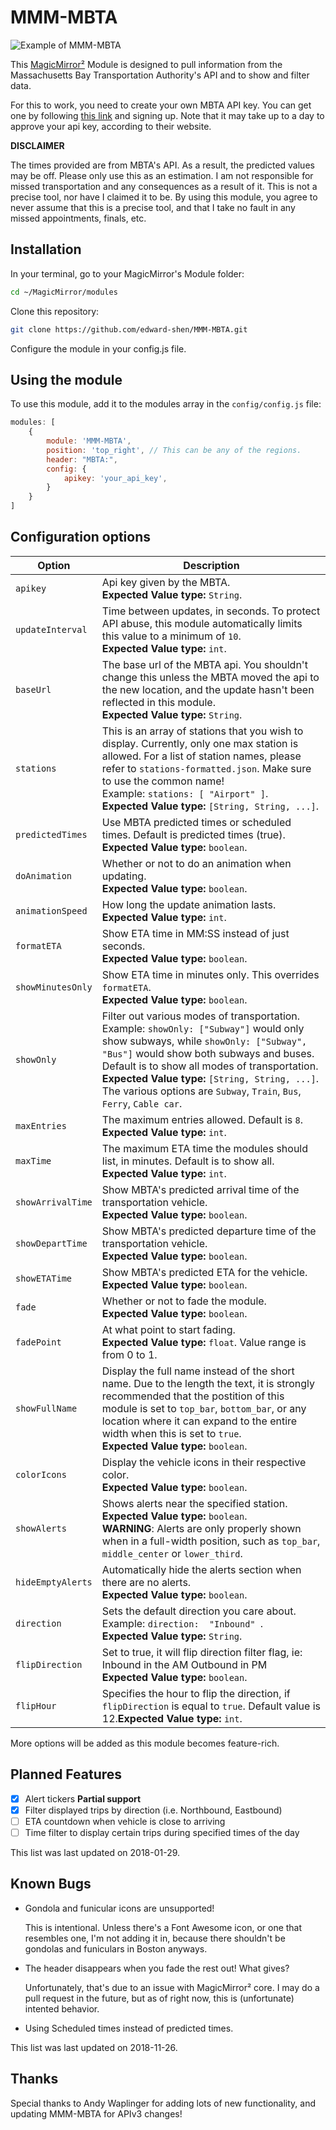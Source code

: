 
# MMM-MBTA

![Example of MMM-MBTA](./example_picture.png)

This [MagicMirror²][mm] Module is designed to pull information from the Massachusetts Bay Transportation Authority's API and to show and filter data.

For this to work, you need to create your own MBTA API key. You can get one by following [this link][mbta dev portal] and 
signing up. Note that it may take up to a day to approve your api key, according to their website.


**DISCLAIMER**

The times provided are from MBTA's API. As a result, the predicted values may be off. Please only use this as an estimation. I am not responsible for missed transportation and any consequences as a result of it. This is not a precise tool, nor have I claimed it to be. By using this module, you agree to never assume that this is a precise tool, and that I take no fault in any missed appointments, finals, etc.

## Installation

In your terminal, go to your MagicMirror's Module folder:

```bash
cd ~/MagicMirror/modules
```
Clone this repository:
```bash
git clone https://github.com/edward-shen/MMM-MBTA.git
```
Configure the module in your config.js file.

## Using the module

To use this module, add it to the modules array in the `config/config.js` file:
```js
modules: [
    {
        module: 'MMM-MBTA',
        position: 'top_right', // This can be any of the regions.
        header: "MBTA:",
        config: {
            apikey: 'your_api_key',
        }
    }
]
```

## Configuration options

Option|Description
------|-----------
`apikey`|Api key given by the MBTA.<br/>**Expected Value type:** `String`.
`updateInterval`|Time between updates, in seconds. To protect API abuse, this module automatically limits this value to a minimum of `10`.<br/>**Expected Value type:** `int`.
`baseUrl`|The base url of the MBTA api. You shouldn't change this unless the MBTA moved the api to the new location, and the update hasn't been reflected in this module.<br/>**Expected Value type:** `String`.
`stations`|This is an array of stations that you wish to display. Currently, only one max station is allowed. For a list of station names, please refer to `stations-formatted.json`. Make sure to use the common name!<br/>Example: `stations: [ "Airport" ]`.<br/>**Expected Value type:** `[String, String, ...]`.
`predictedTimes`|Use MBTA predicted times or scheduled times. Default is predicted times (true).<br/>**Expected Value type:** `boolean`.
`doAnimation`|Whether or not to do an animation when updating.<br/>**Expected Value type:** `boolean`.
`animationSpeed`|How long the update animation lasts. <br/>**Expected Value type:** `int`.
`formatETA`|Show ETA time in MM:SS instead of just seconds.<br/>**Expected Value type:** `boolean`.
`showMinutesOnly`|Show ETA time in minutes only. This overrides `formatETA`.<br/>**Expected Value type:** `boolean`.
`showOnly`|Filter out various modes of transportation. Example: `showOnly: ["Subway"]` would only show subways, while `showOnly: ["Subway", "Bus"]` would show both subways and buses. Default is to show all modes of transportation.<br/>**Expected Value type:** `[String, String, ...]`.<br/>The various options are `Subway`, `Train`, `Bus`, `Ferry`, `Cable car`.
`maxEntries`|The maximum entries allowed. Default is `8`.<br/>**Expected Value type:** `int`.
`maxTime`|The maximum ETA time the modules should list, in minutes. Default is to show all. <br/>**Expected Value type:** `int`.
`showArrivalTime`|Show MBTA's predicted arrival time of the transportation vehicle.<br/>**Expected Value type:** `boolean`.
`showDepartTime`|Show MBTA's predicted departure time of the transportation vehicle.<br/>**Expected Value type:** `boolean`.
`showETATime`|Show MBTA's predicted ETA for the vehicle.<br/>**Expected Value type:** `boolean`.
`fade`|Whether or not to fade the module.<br/>**Expected Value type:** `boolean`.
`fadePoint`|At what point to start fading. <br/>**Expected Value type:** `float`. Value range is from 0 to 1.
`showFullName`|Display the full name instead of the short name. Due to the length the text, it is strongly recommended that the postition of this module is set to `top_bar`, `bottom_bar`, or any location where it can expand to the entire width when this is set to `true`.<br/>**Expected Value type:** `boolean`.
`colorIcons`|Display the vehicle icons in their respective color.<br/>**Expected Value type:** `boolean`.
`showAlerts`|Shows alerts near the specified station.<br/>**Expected Value type:** `boolean`.<br/>**WARNING**: Alerts are only properly shown when in a full-width position, such as `top_bar`, `middle_center` or `lower_third`.
`hideEmptyAlerts`|Automatically hide the alerts section when there are no alerts.<br/>**Expected Value type:** `boolean`.
`direction`| Sets the default direction you care about.<br/>Example: `direction:  "Inbound" `.<br/>**Expected Value type:** `String`.
`flipDirection`| Set to true, it will flip direction filter flag, ie: Inbound in the AM Outbound in PM<br/>**Expected Value type:** `boolean`.
`flipHour`| Specifies the hour to flip the direction, if `flipDirection` is equal to `true`. Default value is 12.**Expected Value type:** `int`.



More options will be added as this module becomes feature-rich.

## Planned Features
- [x] Alert tickers **Partial support**
- [x] Filter displayed trips by direction (i.e. Northbound, Eastbound)
- [ ] ETA countdown when vehicle is close to arriving
- [ ] Time filter to display certain trips during specified times of the day

This list was last updated on 2018-01-29.

## Known Bugs
- Gondola and funicular icons are unsupported!

  This is intentional. Unless there's a Font Awesome icon, or one that resembles one, I'm not adding it in, because there shouldn't be gondolas and funiculars in Boston anyways.

- The header disappears when you fade the rest out! What gives?

  Unfortunately, that's due to an issue with MagicMirror² core. I may do a pull request in the future, but as of right now, this is (unfortunate) intented behavior.

- Using Scheduled times instead of predicted times.

This list was last updated on 2018-11-26.

## Thanks

Special thanks to Andy Waplinger for adding lots of new functionality, and updating MMM-MBTA for APIv3 changes!

[mm]: https://github.com/MichMich/MagicMirror
[mbta dev portal]: https://api-v3.mbta.com/

